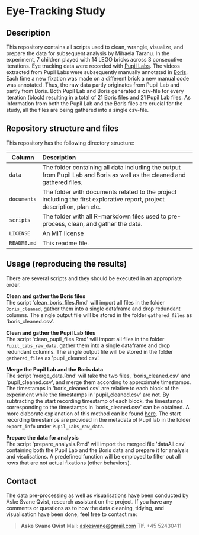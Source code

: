 # Eye-Tracking Study  

## Description
This repository contains all scripts used to clean, wrangle, visualize, and prepare the data for subsequent analysis by Mihaela Taranu. 
In the experiment, 7 children played with 14 LEGO bricks across 3 consecutive iterations. Eye tracking data were recorded with [Pupil Labs](https://pupil-labs.com/). The videos extracted from Pupil Labs were subsequently manually annotated in [Boris](https://boris.readthedocs.io/en/latest/#). Each time a new fixation was made on a different brick a new manual code was annotated. Thus, the raw data partly originates from Pupil Lab and partly from Boris. Both Pupil Lab and Boris generated a csv-file for every iteration (block) resulting in a total of 21 Boris files and 21 Pupil Lab files. As information from both the Pupil Lab and the Boris files are crucial for the study, all the files are being gathered into a single csv-file.

## Repository structure and files
This repository has the following directory structure:

| Column | Description|
|--------|:-----------|
```data``` | The folder containing all data including the output from Pupil Lab and Boris as well as the cleaned and gathered files.
```documents```| The folder with documents related to the project including the first explorative report, project description, plan etc.
```scripts``` | The folder with all R-markdown files used to pre-process, clean, and gather the data. 
```LICENSE```| An MIT license 
```README.md``` | This readme file.

## Usage (reproducing the results)

There are several scripts and they should be executed in an appropriate order. 

__Clean and gather the Boris files__ <br>
The script 'clean_boris_files.Rmd' will import all files in the folder ```Boris_cleaned```, gather them into a single dataframe and drop redundant columns. The single output file will be stored in the folder ```gathered_files``` as 'boris_cleaned.csv'.

__Clean and gather the Pupil Lab files__<br>
The script 'clean_pupil_files.Rmd' will import all files in the folder ```Pupil_Labs_raw_data```, gather them into a single dataframe and drop redundant columns. The single output file will be stored in the folder ```gathered_files``` as 'pupil_cleaned.csv'.

__Merge the Pupil Lab and the Boris data__<br>
The script 'merge_data.Rmd' will take the two files, 'boris_cleaned.csv' and 'pupil_cleaned.csv', and merge them according to approximate timestamps. The timestamps in 'boris_cleaned.csv' are relative to each block of the experiment while the timestamps in 'pupil_cleaned.csv' are not. By subtracting the start recording timestamp of each block, the timestamps corresponding to the timestamps in 'boris_cleaned.csv' can be obtained. A more elaborate explanation of this method can be found [here](https://github.com/pupil-labs/pupil/issues/1823). The start recording timestamps are provided in the metadata of Pupil lab in the folder ```export_info``` under ```Pupil_Labs_raw_data```.

__Prepare the data for analysis__<br>
The script 'prepare_analysis.Rmd' will import the merged file 'dataAll.csv' containing both the Pupil Lab and the Boris data and prepare it for analysis and visulisations. A predefined function will be employed to filter out all rows that are not actual fixations (other behaviors). 

## Contact
The data pre-processing as well as visualisations have been conducted by Aske Svane Qvist, research assistant on the project. If you have any comments or questions as to how the data cleaning, tidying, and visualisation have been done, feel free to contact me:
> __Aske Svane Qvist__
> Mail: askesvane@gmail.com
> Tlf. +45 52430411

